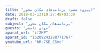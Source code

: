 ```yaml
---
title: "اپیزود ششم: برنامه‌های مکان محور"
date: 2018-03-13T10:27:48+03:30
draft: false
subject: "برنامه‌های مکان محور"
guests: "مهدی نامقی"
aparat_url: "if2HP"
aparat_id: "15209243288771767"
youtube_url: "hR-7SE_E5mc"
---
```


